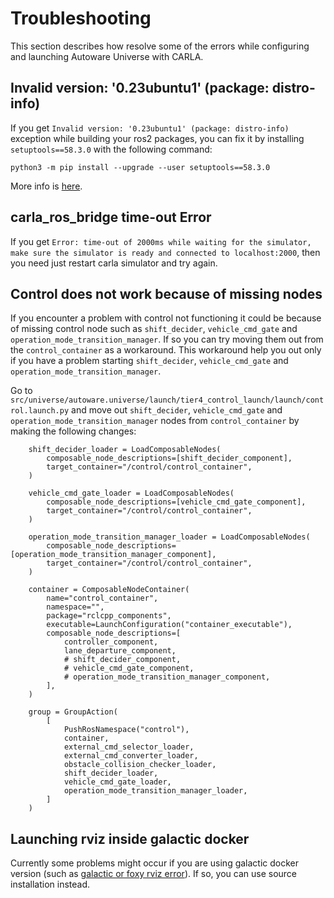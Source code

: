 # Troubleshooting

This section describes how resolve some of the errors while configuring and launching Autoware Universe with CARLA.

## Invalid version: '0.23ubuntu1' (package: distro-info)

If you get `Invalid version: '0.23ubuntu1' (package: distro-info)` exception while building your ros2 packages, you can fix it by installing `setuptools==58.3.0` with the following command:
```
python3 -m pip install --upgrade --user setuptools==58.3.0
```

More info is [here](https://stackoverflow.com/questions/75272737/error-invalid-version-0-23ubuntu1-package-distro-info).

## carla_ros_bridge time-out Error

If you get `Error: time-out of 2000ms while waiting for the simulator, make sure the simulator is ready and connected to localhost:2000`, then you need just restart carla simulator and try again.

## Control does not work because of missing nodes

If you encounter a problem with control not functioning it could be because of missing control node such as `shift_decider`, `vehicle_cmd_gate` and `operation_mode_transition_manager`. If so you can try moving them out from the `control_container` as a workaround. This workaround help you out only if you have a problem starting `shift_decider`, `vehicle_cmd_gate` and `operation_mode_transition_manager`.

Go to `src/universe/autoware.universe/launch/tier4_control_launch/launch/control.launch.py` and move out `shift_decider`, `vehicle_cmd_gate` and `operation_mode_transition_manager` nodes from `control_container` by making the following changes:

```
    shift_decider_loader = LoadComposableNodes(
        composable_node_descriptions=[shift_decider_component],
        target_container="/control/control_container",
    )

    vehicle_cmd_gate_loader = LoadComposableNodes(
        composable_node_descriptions=[vehicle_cmd_gate_component],
        target_container="/control/control_container",
    )

    operation_mode_transition_manager_loader = LoadComposableNodes(
        composable_node_descriptions=[operation_mode_transition_manager_component],
        target_container="/control/control_container",
    )

    container = ComposableNodeContainer(
        name="control_container",
        namespace="",
        package="rclcpp_components",
        executable=LaunchConfiguration("container_executable"),
        composable_node_descriptions=[
            controller_component,
            lane_departure_component,
            # shift_decider_component,
            # vehicle_cmd_gate_component,
            # operation_mode_transition_manager_component,
        ],
    )

    group = GroupAction(
        [
            PushRosNamespace("control"),
            container,
            external_cmd_selector_loader,
            external_cmd_converter_loader,
            obstacle_collision_checker_loader,
            shift_decider_loader,
            vehicle_cmd_gate_loader,
            operation_mode_transition_manager_loader,
        ]
    )
```

## Launching rviz inside galactic docker

Currently some problems might occur if you are using galactic docker version (such as [galactic or foxy rviz error](https://github.com/ros2/rviz/issues/753)). If so, you can use source installation instead.
